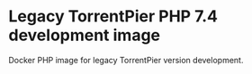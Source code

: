 # Legacy TorrentPier PHP 7.4 development image

Docker PHP image for legacy TorrentPier version development.

